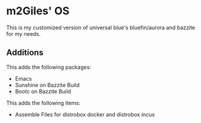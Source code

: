 # m2Giles' OS

This is my customized version of universal blue's bluefin/aurora and bazzite for my needs.

## Additions

This adds the following packages:
- Emacs
- Sunshine on Bazzite Build
- Bootc on Bazzite Build

This adds the following items:
- Assemble Files for distrobox docker and distrobox incus
